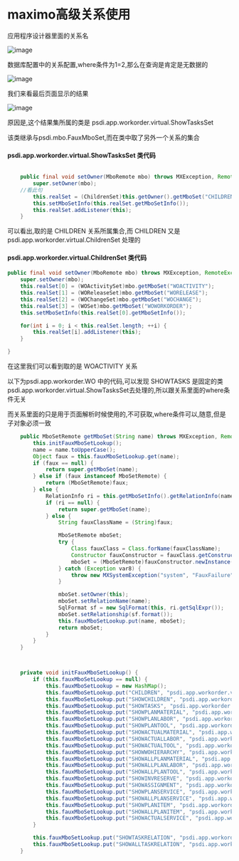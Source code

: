 # maximo高级关系使用

应用程序设计器里面的关系名

![image](https://gitee.com/shoukaiseki/maximocomponent/raw/master/maximo%E9%AB%98%E7%BA%A7%E5%85%B3%E7%B3%BB%E4%BD%BF%E7%94%A8/img/001.png)

数据库配置中的关系配置,where条件为1=2,那么在查询是肯定是无数据的

![image](https://gitee.com/shoukaiseki/maximocomponent/raw/master/maximo%E9%AB%98%E7%BA%A7%E5%85%B3%E7%B3%BB%E4%BD%BF%E7%94%A8/img/002.png)

我们来看最后页面显示的结果

![image](https://gitee.com/shoukaiseki/maximocomponent/raw/master/maximo%E9%AB%98%E7%BA%A7%E5%85%B3%E7%B3%BB%E4%BD%BF%E7%94%A8/img/003.png)

原因是,这个结果集所属的类是 psdi.app.workorder.virtual.ShowTasksSet 

该类继承与psdi.mbo.FauxMboSet,而在类中取了另外一个关系的集合

#### psdi.app.workorder.virtual.ShowTasksSet 类代码

```Java

    public final void setOwner(MboRemote mbo) throws MXException, RemoteException {
        super.setOwner(mbo);
	//看此句
        this.realSet = (ChildrenSet)this.getOwner().getMboSet("CHILDREN");
        this.setMboSetInfo(this.realSet.getMboSetInfo());
        this.realSet.addListener(this);
    }

```

可以看出,取的是 CHILDREN 关系所属集合,而 CHILDREN 又是 psdi.app.workorder.virtual.ChildrenSet 处理的

#### psdi.app.workorder.virtual.ChildrenSet 类代码

```Java
public final void setOwner(MboRemote mbo) throws MXException, RemoteException {
	super.setOwner(mbo);
	this.realSet[0] = (WOActivitySet)mbo.getMboSet("WOACTIVITY");
	this.realSet[1] = (WOReleaseSet)mbo.getMboSet("WORELEASE");
	this.realSet[2] = (WOChangeSet)mbo.getMboSet("WOCHANGE");
	this.realSet[3] = (WOSet)mbo.getMboSet("WOWORKORDER");
	this.setMboSetInfo(this.realSet[0].getMboSetInfo());

	for(int i = 0; i < this.realSet.length; ++i) {
		this.realSet[i].addListener(this);
	}

}
```

在这里我们可以看到取的是 WOACTIVITY 关系



以下为psdi.app.workorder.WO 中的代码,可以发现 SHOWTASKS 是固定的类psdi.app.workorder.virtual.ShowTasksSet去处理的,所以跟关系里面的where条件无关

而关系里面的只是用于页面解析时候使用的,不可获取,where条件可以,随意,但是子对象必须一致

```Java
    public MboSetRemote getMboSet(String name) throws MXException, RemoteException {
        this.initFauxMboSetLookup();
        name = name.toUpperCase();
        Object faux = this.fauxMboSetLookup.get(name);
        if (faux == null) {
            return super.getMboSet(name);
        } else if (faux instanceof MboSetRemote) {
            return (MboSetRemote)faux;
        } else {
            RelationInfo ri = this.getMboSetInfo().getRelationInfo(name);
            if (ri == null) {
                return super.getMboSet(name);
            } else {
                String fauxClassName = (String)faux;

                MboSetRemote mboSet;
                try {
                    Class fauxClass = Class.forName(fauxClassName);
                    Constructor fauxConstructor = fauxClass.getConstructor(MboRemote.class);
                    mboSet = (MboSetRemote)fauxConstructor.newInstance(this);
                } catch (Exception var8) {
                    throw new MXSystemException("system", "FauxFailure", var8);
                }

                mboSet.setOwner(this);
                mboSet.setRelationName(name);
                SqlFormat sf = new SqlFormat(this, ri.getSqlExpr());
                mboSet.setRelationship(sf.format());
                this.fauxMboSetLookup.put(name, mboSet);
                return mboSet;
            }
        }
    }



    private void initFauxMboSetLookup() {
        if (this.fauxMboSetLookup == null) {
            this.fauxMboSetLookup = new HashMap();
            this.fauxMboSetLookup.put("CHILDREN", "psdi.app.workorder.virtual.ChildrenSet");
            this.fauxMboSetLookup.put("SHOWCHILDREN", "psdi.app.workorder.virtual.ShowChildrenSet");
            this.fauxMboSetLookup.put("SHOWTASKS", "psdi.app.workorder.virtual.ShowTasksSet");
            this.fauxMboSetLookup.put("SHOWPLANMATERIAL", "psdi.app.workorder.virtual.ShowPlanMaterialSet");
            this.fauxMboSetLookup.put("SHOWPLANLABOR", "psdi.app.workorder.virtual.ShowPlanLaborSet");
            this.fauxMboSetLookup.put("SHOWPLANTOOL", "psdi.app.workorder.virtual.ShowPlanToolSet");
            this.fauxMboSetLookup.put("SHOWACTUALMATERIAL", "psdi.app.workorder.virtual.ShowActualMaterialSet");
            this.fauxMboSetLookup.put("SHOWACTUALLABOR", "psdi.app.workorder.virtual.ShowActualLaborSet");
            this.fauxMboSetLookup.put("SHOWACTUALTOOL", "psdi.app.workorder.virtual.ShowActualToolSet");
            this.fauxMboSetLookup.put("SHOWWOHIERARCHY", "psdi.app.workorder.virtual.ShowWOHierarchy");
            this.fauxMboSetLookup.put("SHOWALLPLANMATERIAL", "psdi.app.workorder.virtual.ShowAllPlanMaterialSet");
            this.fauxMboSetLookup.put("SHOWALLPLANLABOR", "psdi.app.workorder.virtual.ShowAllPlanLaborSet");
            this.fauxMboSetLookup.put("SHOWALLPLANTOOL", "psdi.app.workorder.virtual.ShowAllPlanToolSet");
            this.fauxMboSetLookup.put("SHOWINVRESERVE", "psdi.app.workorder.virtual.ShowInvReserveSet");
            this.fauxMboSetLookup.put("SHOWASSIGNMENT", "psdi.app.workorder.virtual.ShowAssignmentSet");
            this.fauxMboSetLookup.put("SHOWPLANSERVICE", "psdi.app.workorder.virtual.ShowPlanServiceSet");
            this.fauxMboSetLookup.put("SHOWALLPLANSERVICE", "psdi.app.workorder.virtual.ShowAllPlanServiceSet");
            this.fauxMboSetLookup.put("SHOWPLANITEM", "psdi.app.workorder.virtual.ShowPlanItemSet");
            this.fauxMboSetLookup.put("SHOWALLPLANITEM", "psdi.app.workorder.virtual.ShowAllPlanItemSet");
            this.fauxMboSetLookup.put("SHOWACTUALSERVICE", "psdi.app.workorder.virtual.ShowActualServiceSet");
        }

        this.fauxMboSetLookup.put("SHOWTASKRELATION", "psdi.app.workorder.virtual.ShowTaskRelationSet");
        this.fauxMboSetLookup.put("SHOWALLTASKRELATION", "psdi.app.workorder.virtual.ShowAllTaskRelationSet");
    }
```
